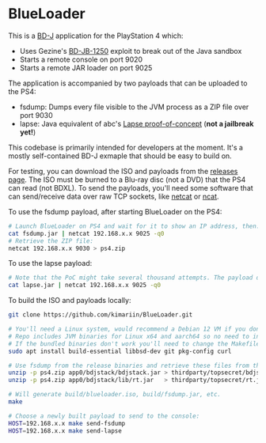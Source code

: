 # BlueLoader

This is a [BD-J] application for the PlayStation 4 which:

* Uses Gezine's [BD-JB-1250] exploit to break out of the Java sandbox
* Starts a remote console on port 9020
* Starts a remote JAR loader on port 9025

The application is accompanied by two payloads that can be uploaded to the PS4:

* fsdump: Dumps every file visible to the JVM process as a ZIP file over port 9030
* lapse: Java equivalent of abc's [Lapse proof-of-concept][PoC] (**not a jailbreak yet!**)

This codebase is primarily intended for developers at the moment. It's a mostly self-contained BD-J
exmaple that should be easy to build on.

For testing, you can download the ISO and payloads from the [releases page][rel]. The ISO must be
burned to a Blu-ray disc (not a DVD) that the PS4 can read (not BDXL). To send the payloads, you'll
need some software that can send/receive data over raw TCP sockets, like [netcat] or [ncat].

To use the fsdump payload, after starting BlueLoader on the PS4:

```sh
# Launch BlueLoader on PS4 and wait for it to show an IP address, then:
cat fsdump.jar | netcat 192.168.x.x 9025 -q0
# Retrieve the ZIP file:
netcat 192.168.x.x 9030 > ps4.zip
```

To use the lapse payload:

```sh
# Note that the PoC might take several thousand attempts. The payload does 1000 per run.
cat lapse.jar | netcat 192.168.x.x 9025 -q0
```

To build the ISO and payloads locally:

```sh
git clone https://github.com/kimariin/BlueLoader.git

# You'll need a Linux system, would recommend a Debian 12 VM if you don't have one
# Repo includes JVM binaries for Linux x64 and aarch64 so no need to install it
# If the bundled binaries don't work you'll need to change the Makefile
sudo apt install build-essential libbsd-dev git pkg-config curl

# Use fsdump from the release binaries and retrieve these files from the dump:
unzip -p ps4.zip app0/bdjstack/bdjstack.jar > thirdparty/topsecret/bdjstack.jar
unzip -p ps4.zip app0/bdjstack/lib/rt.jar   > thirdparty/topsecret/rt.jar

# Will generate build/blueloader.iso, build/fsdump.jar, etc.
make

# Choose a newly built payload to send to the console:
HOST=192.168.x.x make send-fsdump
HOST=192.168.x.x make send-lapse
```

[rel]: https://github.com/kimariin/BlueLoader/releases
[BD-J]: https://en.wikipedia.org/wiki/BD-J
[BD-JB-1250]: https://github.com/Gezine/BD-JB-1250
[PoC]: https://www.psdevwiki.com/ps4/Vulnerabilities#FW_5.00-12.02_-_Double_free_due_to_aio_multi_delete()_improper_locking
[RemoteLoader]: https://github.com/Gezine/BD-JB-1250/tree/c7d35559c5c4a3bc6423e51b4918827229db9b64
[netcat]: https://en.wikipedia.org/wiki/Netcat
[ncat]: https://nmap.org/ncat/
